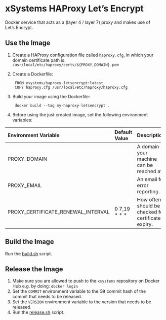 # xSystems HAProxy Let’s Encrypt

Docker service that acts as a (layer 4 / layer 7) proxy and makes use of Let’s Encrypt.

## Use the Image

1. Create a HAProxy configuration file called `haproxy.cfg`, in which your domain certificate path is: `/usr/local/etc/haproxy/certs/${PROXY_DOMAIN}.pem`
2. Create a Dockerfile:

        FROM xsystems/haproxy-letsencrypt:latest
        COPY haproxy.cfg /usr/local/etc/haproxy/haproxy.cfg

3. Build your image using the Dockerfile:

        docker build --tag my-haproxy-letsencrypt .

4. Before using the just created image, set the following environment variables:

| Environment Variable                | Default Value | Description                                         | Required  |
| :---------------------------------- | :------------ | :-------------------------------------------------- | :-------: |
| PROXY_DOMAIN                        |               | A domain your machine can be reached at.            |     ✔     |
| PROXY_EMAIL                         |               | An email for error reporting.                       |           |
| PROXY_CERTIFICATE_RENEWAL_INTERVAL  | 0 7,19 * * *  | How often should be checked for certificate expiry. |           |


## Build the Image

Run the [build.sh](build.sh) script.


## Release the Image

1. Make sure you are allowed to push to the `xsystems` repository on Docker Hub e.g. by doing: `docker login`
2. Set the `COMMIT` environment variable to the Git commit hash of the commit that needs to be released.
3. Set the `VERSION` environment variable to the version that needs to be released.
4. Run the [release.sh](release.sh) script.

